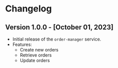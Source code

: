 # Changelog

## Version 1.0.0 - [October 01, 2023]

- Initial release of the `order-manager` service.
- Features:
  - Create new orders
  - Retrieve orders
  - Update orders
